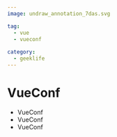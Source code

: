 ```yaml
---
image: undraw_annotation_7das.svg

tag:
  - vue 
  - vueconf
  
category:
  - geeklife
---
```


# VueConf

- VueConf
- VueConf
- VueConf
